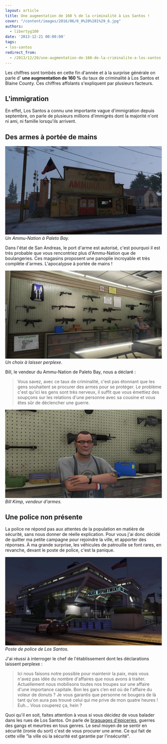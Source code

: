 ```yaml
---
layout: article
title: Une augmentation de 160 % de la criminalité à Los Santos !
cover: "/content/images/2016/06/0_0%20%281%29_6.jpg"
authors:
  - libertyg100
date: '2013-12-21 00:00:00'
tags:
- los-santos
redirect_from:
  - /2013/12/20/une-augmentation-de-160-de-la-criminalite-a-los-santos
---
```


Les chiffres sont tombés en cette fin d'année et à la surprise générale on parle d' **une augmentation de 160 %** du taux de criminalité à Los Santos et Blaine County. Ces chiffres affolants s'expliquent par plusieurs facteurs.

## L'immigration

En effet, Los Santos a connu une importante vague d'immigration depuis septembre, on parle de plusieurs millions d’immigrés dont la majorité n'ont ni ami, ni famille lorsqu'ils arrivent.

## Des armes à portée de mains

![Un Ammu-Nation à Paleto Bay.](/content/images/2016/06/Ammunatin.jpg)
_Un Ammu-Nation à Paleto Bay._

Dans l'état de San Andreas, le port d'arme est autorisé, c'est pourquoi il est très probable que vous rencontriez plus d'Ammu-Nation que de boulangeries. Ces magasins proposent une panoplie incroyable et très complète d'armes. L'apocalypse à portée de mains !

![Un choix à laisser perplexe.](/content/images/2016/06/Armes_0.jpg)
_Un choix à laisser perplexe._

Bill, le vendeur du Ammu-Nation de Paleto Bay, nous a déclaré :

> Vous savez, avec ce taux de criminalité, c'est pas étonnant que les gens souhaitent se procurer des armes pour se protéger. Le problème c'est qu'ici les gens sont très nerveux, il suffit que vous émettiez des soupçons sur les relations d'une personne avec sa cousine et vous êtes sûr de déclencher une guerre.

![Bill Kimp, vendeur d'armes.](/content/images/2016/06/Bill_0.jpg)
_Bill Kimp, vendeur d'armes._

## Une police non présente

La police ne répond pas aux attentes de la population en matière de sécurité, sans nous donner de réelle explication. Pour vous j'ai donc décidé de quitter ma petite campagne pour rejoindre la ville, et apporter des réponses. À ma grande surprise, les véhicules de patrouille se font rares, en revanche, devant le poste de police, c'est la panique.

![Poste de police de Los Santos.](/content/images/2016/06/Police_0.jpg)
_Poste de police de Los Santos._

J'ai réussi à interroger le chef de l'établissement dont les déclarations laissent perplexe :

> Ici nous faisons notre possible pour maintenir la paix, mais vous n'avez pas idée du nombre d'affaires que nous avons à traiter. Actuellement nous mobilisons toutes nos troupes sur une affaire d'une importance capitale. Bon les gars c’en est où de l'affaire du voleur de donuts ? Je vous garantis que personne ne bougera de là tant qu'on aura pas trouvé celui qui me prive de mon quatre heures ! Euh... Vous couperez ça, hein ?

Quoi qu'il en soit, faites attention à vous si vous décidez de vous balader dans les rues de Los Santos. On parle de [braquages d'épiceries](/2013/12/10/les-supermarches--cibles-favorites-des-braqueurs-amateurs/), guerres des gangs et meurtres en tous genres. Le seul moyen de se sentir en sécurité (ironie du sort) c'est de vous procurer une arme. Ce qui fait de cette ville "la ville où la sécurité est garantie par l'insécurité".
